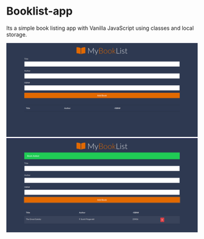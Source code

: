 

# Booklist-app

Its a simple book listing app with Vanilla JavaScript using classes and local storage.

![example1](img/booklist.png)
![example2](img/booklist2.png)